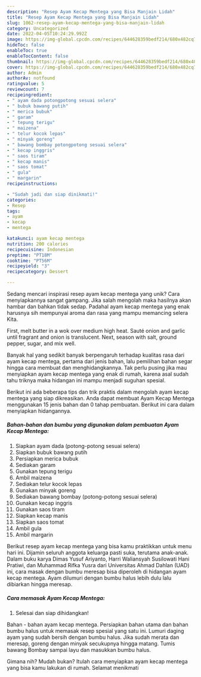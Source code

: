 ```yaml
---
description: "Resep Ayam Kecap Mentega yang Bisa Manjain Lidah"
title: "Resep Ayam Kecap Mentega yang Bisa Manjain Lidah"
slug: 1062-resep-ayam-kecap-mentega-yang-bisa-manjain-lidah
category: Uncategorized
date: 2022-04-05T10:24:29.992Z
image: https://img-global.cpcdn.com/recipes/644628359bedf214/680x482cq70/ayam-kecap-mentega-foto-resep-utama.jpg
hideToc: false
enableToc: true
enableTocContent: false
thumbnail: https://img-global.cpcdn.com/recipes/644628359bedf214/680x482cq70/ayam-kecap-mentega-foto-resep-utama.jpg
cover: https://img-global.cpcdn.com/recipes/644628359bedf214/680x482cq70/ayam-kecap-mentega-foto-resep-utama.jpg
author: Admin
authorAv: notfound
ratingvalue: 5
reviewcount: 7
recipeingredient:
- " ayam dada potongpotong sesuai selera"
- " bubuk bawang putih"
- " merica bubuk"
- " garam"
- " tepung terigu"
- " maizena"
- " telur kocok lepas"
- " minyak goreng"
- " bawang bombay potongpotong sesuai selera"
- " kecap inggris"
- " saos tiram"
- " kecap manis"
- " saos tomat"
- " gula"
- " margarin"
recipeinstructions:

- "Sudah jadi dan siap dinikmati!"
categories:
- Resep
tags:
- ayam
- kecap
- mentega

katakunci: ayam kecap mentega 
nutrition: 200 calories
recipecuisine: Indonesian
preptime: "PT18M"
cooktime: "PT56M"
recipeyield: "3"
recipecategory: Dessert

---
```





Sedang mencari inspirasi resep ayam kecap mentega yang unik? Cara menyiapkannya sangat gampang. Jika salah mengolah maka hasilnya akan hambar dan bahkan tidak sedap. Padahal ayam kecap mentega yang enak harusnya sih mempunyai aroma dan rasa yang mampu memancing selera Kita.





First, melt butter in a wok over medium high heat. Sauté onion and garlic until fragrant and onion is translucent. Next, season with salt, ground pepper, sugar, and mix well.

Banyak hal yang sedikit banyak berpengaruh terhadap kualitas rasa dari ayam kecap mentega, pertama dari jenis bahan, lalu pemilihan bahan segar hingga cara membuat dan menghidangkannya. Tak perlu pusing jika mau menyiapkan ayam kecap mentega yang enak di rumah, karena asal sudah tahu triknya maka hidangan ini mampu menjadi suguhan spesial.






Berikut ini ada beberapa tips dan trik praktis dalam mengolah ayam kecap mentega yang siap dikreasikan. Anda dapat membuat Ayam Kecap Mentega menggunakan 15 jenis bahan dan 0 tahap pembuatan. Berikut ini cara dalam menyiapkan hidangannya.

<!--inarticleads1-->

##### Bahan-bahan dan bumbu yang digunakan dalam pembuatan Ayam Kecap Mentega:

1. Siapkan  ayam dada (potong-potong sesuai selera)
1. Siapkan  bubuk bawang putih
1. Persiapkan  merica bubuk
1. Sediakan  garam
1. Gunakan  tepung terigu
1. Ambil  maizena
1. Sediakan  telur kocok lepas
1. Gunakan  minyak goreng
1. Sediakan  bawang bombay (potong-potong sesuai selera)
1. Gunakan  kecap inggris
1. Gunakan  saos tiram
1. Siapkan  kecap manis
1. Siapkan  saos tomat
1. Ambil  gula
1. Ambil  margarin


Berikut resep ayam kecap mentega yang bisa kamu praktikkan untuk menu hari ini. Dijamin seluruh anggota keluarga pasti suka, terutama anak-anak. Dalam buku karya Dimas Yusuf Ariyanto, Harri Waliansyah Susilowati Hani Pratiwi, dan Muhammad Rifka Yusra dari Universitas Ahmad Dahlan (UAD) ini, cara masak dengan bumbu meresap bisa diperoleh di hidangan ayam kecap mentega. Ayam dilumuri dengan bumbu halus lebih dulu lalu dibiarkan hingga meresap. 

<!--inarticleads2-->

##### Cara memasak Ayam Kecap Mentega:


1. Selesai dan siap dihidangkan!

Bahan - bahan ayam kecap mentega. Persiapkan bahan utama dan bahan bumbu halus untuk memasak resep spesial yang satu ini. Lumuri daging ayam yang sudah bersih dengan bumbu halus. Jika sudah merata dan meresap, goreng dengan minyak secukupnya hingga matang. Tumis bawang Bombay sampai layu dan masukkan bumbu halus. 

Gimana nih? Mudah bukan? Itulah cara menyiapkan ayam kecap mentega yang bisa kamu lakukan di rumah. Selamat menikmati
